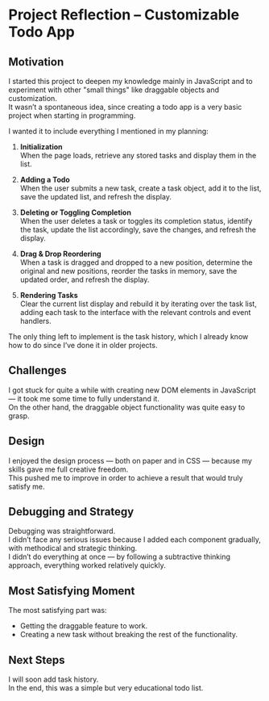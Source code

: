 # Project Reflection – Customizable Todo App

## Motivation
I started this project to deepen my knowledge mainly in JavaScript and to experiment with other "small things" like draggable objects and customization.  
It wasn’t a spontaneous idea, since creating a todo app is a very basic project when starting in programming.

I wanted it to include everything I mentioned in my planning:
1. **Initialization**  
   When the page loads, retrieve any stored tasks and display them in the list.

2. **Adding a Todo**  
   When the user submits a new task, create a task object, add it to the list, save the updated list, and refresh the display.

3. **Deleting or Toggling Completion**  
   When the user deletes a task or toggles its completion status, identify the task, update the list accordingly, save the changes, and refresh the display.

4. **Drag & Drop Reordering**  
   When a task is dragged and dropped to a new position, determine the original and new positions, reorder the tasks in memory, save the updated order, and refresh the display.

5. **Rendering Tasks**  
   Clear the current list display and rebuild it by iterating over the task list, adding each task to the interface with the relevant controls and event handlers.

The only thing left to implement is the task history, which I already know how to do since I’ve done it in older projects.

## Challenges
I got stuck for quite a while with creating new DOM elements in JavaScript — it took me some time to fully understand it.  
On the other hand, the draggable object functionality was quite easy to grasp.

## Design
I enjoyed the design process — both on paper and in CSS — because my skills gave me full creative freedom.  
This pushed me to improve in order to achieve a result that would truly satisfy me.

## Debugging and Strategy
Debugging was straightforward.  
I didn’t face any serious issues because I added each component gradually, with methodical and strategic thinking.  
I didn’t do everything at once — by following a subtractive thinking approach, everything worked relatively quickly.

## Most Satisfying Moment
The most satisfying part was:
- Getting the draggable feature to work.
- Creating a new task without breaking the rest of the functionality.

## Next Steps
I will soon add task history.  
In the end, this was a simple but very educational todo list.
